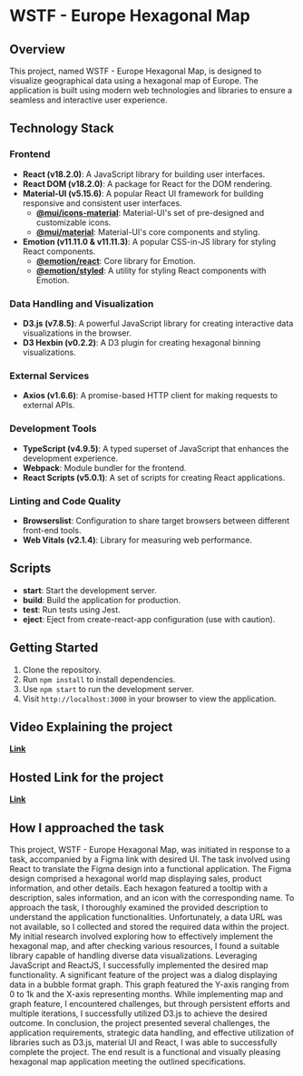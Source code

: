 # WSTF - Europe Hexagonal Map

## Overview

This project, named WSTF - Europe Hexagonal Map, is designed to visualize geographical data using a hexagonal map of Europe. The application is built using modern web technologies and libraries to ensure a seamless and interactive user experience.

## Technology Stack

### Frontend

- **React (v18.2.0)**: A JavaScript library for building user interfaces.
- **React DOM (v18.2.0)**: A package for React for the DOM rendering.
- **Material-UI (v5.15.6)**: A popular React UI framework for building responsive and consistent user interfaces.
  - [**@mui/icons-material**](https://mui.com/components/material-icons/): Material-UI's set of pre-designed and customizable icons.
  - [**@mui/material**](https://mui.com/getting-started/installation/): Material-UI's core components and styling.
- **Emotion (v11.11.0 & v11.11.3)**: A popular CSS-in-JS library for styling React components.
  - [**@emotion/react**](https://emotion.sh/docs/introduction): Core library for Emotion.
  - [**@emotion/styled**](https://emotion.sh/docs/styled): A utility for styling React components with Emotion.

### Data Handling and Visualization

- **D3.js (v7.8.5)**: A powerful JavaScript library for creating interactive data visualizations in the browser.
- **D3 Hexbin (v0.2.2)**: A D3 plugin for creating hexagonal binning visualizations.

### External Services

- **Axios (v1.6.6)**: A promise-based HTTP client for making requests to external APIs.

### Development Tools

- **TypeScript (v4.9.5)**: A typed superset of JavaScript that enhances the development experience.
- **Webpack**: Module bundler for the frontend.
- **React Scripts (v5.0.1)**: A set of scripts for creating React applications.

### Linting and Code Quality

- **Browserslist**: Configuration to share target browsers between different front-end tools.
- **Web Vitals (v2.1.4)**: Library for measuring web performance.

## Scripts

- **start**: Start the development server.
- **build**: Build the application for production.
- **test**: Run tests using Jest.
- **eject**: Eject from create-react-app configuration (use with caution).

## Getting Started

1. Clone the repository.
2. Run `npm install` to install dependencies.
3. Use `npm start` to run the development server.
4. Visit `http://localhost:3000` in your browser to view the application.

## Video Explaining the project

[**Link**]()

## Hosted Link for the project

[**Link**]()

## How I approached the task

This project, WSTF - Europe Hexagonal Map, was initiated in response to a task, accompanied by a Figma link with desired UI. The task involved using React to translate the Figma design into a functional application. The Figma design comprised a hexagonal world map displaying sales, product information, and other details. Each hexagon featured a tooltip with a description, sales information, and an icon with the corresponding name.
To approach the task, I thoroughly examined the provided description to understand the application functionalities. Unfortunately, a data URL was not available, so I collected and stored the required data within the project. My initial research involved exploring how to effectively implement the hexagonal map, and after checking various resources, I found a suitable library capable of handling diverse data visualizations. Leveraging JavaScript and ReactJS, I successfully implemented the desired map functionality.
A significant feature of the project was a dialog displaying data in a bubble format graph. This graph featured the Y-axis ranging from 0 to 1k and the X-axis representing months.
While implementing map and graph feature, I encountered challenges, but through persistent efforts and multiple iterations, I successfully utilized D3.js to achieve the desired outcome.
In conclusion, the project presented several challenges, the application requirements, strategic data handling, and effective utilization of libraries such as D3.js, material UI and React, I was able to successfully complete the project. The end result is a functional and visually pleasing hexagonal map application meeting the outlined specifications.
